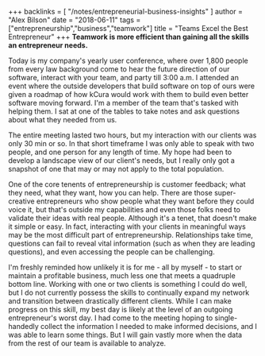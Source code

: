 +++
backlinks = [
  "/notes/entrepreneurial-business-insights"
]
author = "Alex Bilson"
date = "2018-06-11"
tags = ["entrepreneurship","business","teamwork"]
title = "Teams Excel the Best Entrepreneur"
+++
**Teamwork is more efficient than gaining all the skills an entrepreneur needs.**

Today is my company's yearly user conference, where over 1,800 people from every law background come to hear the future direction of our software, interact with your team, and party till 3:00 a.m.  I attended an event where the outside developers that build software on top of ours were given a roadmap of how kCura would work with them to build even better software moving forward.  I'm a member of the team that's tasked with helping them.  I sat at one of the tables to take notes and ask questions about what they needed from us.

The entire meeting lasted two hours, but my interaction with our clients was only 30 min or so.  In that short timeframe I was only able to speak with two people, and one person for any length of time.  My hope had been to develop a landscape view of our client's needs, but I really only got a snapshot of one that may or may not apply to the total population.

One of the core tenents of entrepreneurship is customer feedback; what they need, what they want, how you can help.  There are those super-creative entrepreneurs who show people what they want before they could voice it, but that's outside my capabilities and even those folks need to validate their ideas with real people.  Although it's a tenet, that doesn't make it simple or easy.  In fact, interacting with your clients in meaningful ways may be the most difficult part of entrepreneurship.  Relationships take time, questions can fail to reveal vital information (such as when they are leading questions), and even accessing the people can be challenging.

I'm freshly reminded how unlikely it is for me - all by myself - to start or maintain a profitable business, much less one that meets a quadruple bottom line.  Working with one or two clients is something I could do well, but I do not currently possess the skills to continually expand my network and transition between drastically different clients.  While I can make progress on this skill, my best day is likely at the level of an outgoing entrepreneur's worst day.  I had come to the meeting hoping to single-handedly collect the information I needed to make informed decisions, and I was able to learn some things.  But I will gain vastly more when the data from the rest of our team is available to analyze.
